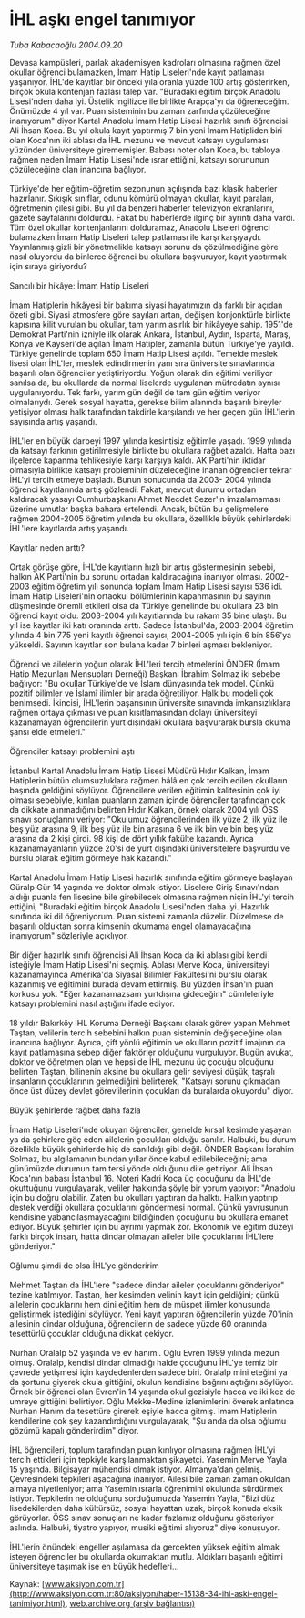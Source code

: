 # İHL aşkı engel tanımıyor

*Tuba Kabacaoğlu 2004.09.20*

<font class="agenda2NewsSpot">
 Devasa kampüsleri, parlak akademisyen kadroları olmasına rağmen özel okullar öğrenci bulamazken, İmam Hatip Liseleri'nde kayıt patlaması yaşanıyor.  İHL'de kayıtlar bir önceki yıla oranla yüzde 100 artış gösterirken, birçok okula kontenjan fazlası talep var.
</font>
<font class="newsDetail">
 "Buradaki eğitim birçok Anadolu Lisesi'nden daha iyi. Üstelik İngilizce ile birlikte Arapça'yı da öğreneceğim. Önümüzde 4 yıl var. Puan sisteminin bu zaman zarfında çözüleceğine inanıyorum" diyor Kartal Anadolu İmam Hatip Lisesi hazırlık sınıfı öğrencisi Ali İhsan Koca. Bu yıl okula kayıt yaptırmış 7 bin yeni İmam Hatipliden biri olan Koca'nın iki ablası da İHL mezunu ve mevcut katsayı uygulaması yüzünden üniversiteye girememişler. Babası noter olan Koca, bu tabloya rağmen neden İmam Hatip Lisesi'nde ısrar ettiğini, katsayı sorununun çözüleceğine olan inancına bağlıyor.
 <br/>
 <br/>
 Türkiye'de her eğitim-öğretim sezonunun açılışında bazı klasik haberler hazırlanır. Sıkışık sınıflar, odunu kömürü olmayan okullar, kayıt paraları, öğretmenin çilesi gibi. Bu yıl da benzeri haberler televizyon ekranlarını, gazete sayfalarını doldurdu. Fakat bu haberlerde ilginç bir ayrıntı daha vardı. Tüm özel okullar kontenjanlarını dolduramaz, Anadolu Liseleri öğrenci bulamazken İmam Hatip Liseleri talep patlaması ile karşı karşıyaydı. Yayınlanmış gizli bir yönetmelikle katsayı sorunu da çözülmediğine göre nasıl oluyordu da binlerce öğrenci bu okullara başvuruyor, kayıt yaptırmak için sıraya giriyordu?
 <br/>
 <br/>
 Sancılı bir hikâye: İmam Hatip Liseleri
 <br/>
 <br/>
 İmam Hatiplerin hikâyesi bir bakıma siyasi hayatımızın da farklı bir açıdan özeti gibi. Siyasi atmosfere göre sayıları artan, değişen konjonktürle birlikte kapısına kilit vurulan bu okullar, tam yarım asırlık bir hikâyeye sahip. 1951'de Demokrat Parti'nin izniyle ilk olarak Ankara, İstanbul, Aydın, Isparta, Maraş, Konya ve Kayseri'de açılan İmam Hatipler, zamanla  bütün Türkiye'ye yayıldı. Türkiye genelinde toplam 650 İmam Hatip Lisesi açıldı. Temelde meslek lisesi olan İHL'ler, meslek edindirmenin yanı sıra üniversite sınavlarında başarılı olan öğrenciler yetiştiriyordu. Yoğun olarak din eğitimi veriliyor sanılsa da, bu okullarda da normal liselerde uygulanan müfredatın aynısı uygulanıyordu. Tek farkı, yarım gün değil de tam gün eğitim veriyor olmalarıydı. Gerek sosyal hayatta, gerekse bilim alanında başarılı bireyler  yetişiyor olması halk tarafından takdirle karşılandı ve her geçen gün İHL'lerin sayısında artış yaşandı.
 <br/>
 <br/>
 İHL'ler en büyük darbeyi 1997 yılında kesintisiz eğitimle yaşadı. 1999 yılında da katsayı farkının getirilmesiyle birlikte bu okullara rağbet azaldı. Hatta bazı ilçelerde kapanma tehlikesiyle karşı karşıya kaldı. AK Parti'nin iktidar olmasıyla birlikte katsayı probleminin düzeleceğine inanan öğrenciler tekrar İHL'yi tercih etmeye başladı. Bunun sonucunda da 2003- 2004 yılında öğrenci kayıtlarında artış gözlendi. Fakat, mevcut durumu ortadan kaldıracak yasayı Cumhurbaşkanı Ahmet Necdet Sezer'in imzalamaması üzerine umutlar başka bahara ertelendi. Ancak, bütün bu gelişmelere rağmen 2004-2005 öğretim yılında bu okullara, özellikle büyük şehirlerdeki İHL'lere kayıtlarda artış yaşandı.
 <br/>
 <br/>
 Kayıtlar neden arttı?
 <br/>
 <br/>
 Ortak görüşe göre, İHL'de kayıtların hızlı bir artış göstermesinin sebebi, halkın AK Parti'nin bu sorunu ortadan kaldıracağına inanıyor olması. 2002-2003 eğitim öğretim yılı sonunda toplam İmam Hatip Lisesi sayısı 536 idi. İmam Hatip Liseleri'nin ortaokul bölümlerinin kapanmasının bu sayının düşmesinde önemli etkileri olsa da Türkiye genelinde bu okullara 23 bin  öğrenci kayıt oldu. 2003-2004 yılı kayıtlarında bu rakam 35 bine ulaştı. Bu yıl ise kayıtlar iki katı oranında arttı. Sadece İstanbul'da, 2003-2004 öğretim yılında 4 bin 775 yeni kayıtlı öğrenci sayısı, 2004-2005 yılı için 6 bin 856'ya yükseldi. Sayının kayıtlar son bulana kadar 7 binleri aşması bekleniyor.
 <br/>
 <br/>
 Öğrenci ve ailelerin yoğun olarak İHL'leri tercih etmelerini ÖNDER (İmam Hatip Mezunları Mensupları Derneği) Başkanı İbrahim Solmaz iki sebebe bağlıyor: "Bu okullar Türkiye'de ve İslam dünyasında tek model. Çünkü pozitif bilimler ve İslamî ilimler bir arada öğretiliyor. Halk bu modeli çok benimsedi. İkincisi, İHL'lerin başarısının üniversite sınavında imkansızlıklara rağmen ortaya çıkması ve puan kısıtlamasından dolayı üniversiteyi kazanamayan öğrencilerin yurt dışındaki okullara başvurarak bursla okuma şansı elde etmeleri."
 <br/>
 <br/>
 Öğrenciler katsayı problemini aştı
 <br/>
 <br/>
 İstanbul Kartal Anadolu İmam Hatip Lisesi Müdürü Hıdır Kalkan, İmam Hatiplerin bütün olumsuzluklara rağmen hâlâ en çok tercih edilen okulların başında geldiğini söylüyor. Öğrencilere verilen eğitimin kalitesinin çok iyi olması sebebiyle, kırılan puanların zaman içinde öğrenciler tarafından çok da dikkate alınmadığını belirten Hıdır Kalkan, örnek olarak 2004 yılı ÖSS sınavı sonuçlarını veriyor: "Okulumuz öğrencilerinden ilk yüze 2, ilk yüz ile beş yüz arasına 9, ilk beş yüz ile bin arasına 6 ve ilk bin ve bin beş yüz arasına da 2 kişi girdi. 98 kişi de dört yıllık fakülte kazandı. Ayrıca kazanamayanların yüzde 20'si de yurt dışındaki üniversitelere başvurdu ve burslu olarak eğitim görmeye hak kazandı."
 <br/>
 <br/>
 Kartal Anadolu İmam Hatip Lisesi hazırlık sınıfında eğitim görmeye başlayan Güralp Gür 14 yaşında ve doktor olmak istiyor. Liselere Giriş Sınavı'ndan aldığı puanla fen lisesine bile girebilecek olmasına rağmen niçin İHL'yi tercih ettiğini, "Buradaki eğitim birçok Anadolu Lisesi'nden daha iyi. Hazırlık sınıfında iki dil öğreniyorum. Puan sistemi zamanla düzelir. Düzelmese de başarılı olduktan sonra kimsenin okumama engel olamayacağına inanıyorum" sözleriyle açıklıyor.
 <br/>
 <br/>
 Bir diğer hazırlık sınıfı öğrencisi  Ali İhsan Koca da iki ablası gibi kendi isteğiyle İmam Hatip Lisesi'ni seçmiş. Ablası Merve Koca, üniversiteyi kazanamayınca Amerika'da Siyasal Bilimler Fakültesi'ni burslu olarak kazanmış ve eğitimini burada devam ettirmiş. Bu yüzden İhsan'ın puan korkusu yok. "Eğer kazanamazsam yurtdışına gideceğim" cümleleriyle katsayı problemini nasıl aştığını ifade ediyor.
 <br/>
 <br/>
 18 yıldır Bakırköy İHL Koruma Derneği Başkanı olarak görev yapan Mehmet Taştan, velilerin tercih sebebini halkın puan sisteminin değişeceğine olan inancına bağlıyor. Ayrıca, çift yönlü eğitimin ve okulların pozitif imajının da kayıt patlamasına sebep diğer faktörler olduğunu vurguluyor. Bugün avukat, doktor ve öğretmen olan ve hepsi de İHL mezunu üç çocuğu olduğunu belirten Taştan, bilinenin aksine bu okullara gelir seviyesi düşük, taşralı insanların çocuklarının gelmediğini belirterek, "Katsayı sorunu çıkmadan önce üst düzey devlet görevlilerinin çocukları da buralarda okuyordu" diyor.
 <br/>
 <br/>
 Büyük şehirlerde rağbet daha fazla
 <br/>
 <br/>
 İmam Hatip Liseleri'nde okuyan öğrenciler, genelde kırsal kesimde yaşayan ya da şehirlere göç eden ailelerin çocukları olduğu sanılır. Halbuki, bu durum özellikle büyük şehirlerde hiç de sanıldığı gibi değil. ÖNDER Başkanı İbrahim Solmaz, bu algılamanın bundan yıllar önce kabul edilebileceğini; ama günümüzde durumun tam tersi yönde olduğunu dile getiriyor. Ali İhsan Koca'nın babası İstanbul 16. Noteri Kadri Koca üç çocuğunu da İHL'de okuttuğunu vurgulayarak, veliler hakkında şöyle bir yorum yapıyor: "Anadolu için bu doğru olabilir. Zaten bu okulları yaptıran da halktı. Halkın yaptırıp destek verdiği okullara çocuklarını göndermesi normal. Çünkü yavrusunun kendisine yabancılaşmayacağını bildiğinden çocuğunu bu okullara emanet ediyor. Büyük şehirler için bu ayrımı yapmak zor. Ekonomik ve eğitim düzeyi farklı birçok insan, hatta dindar olmayan aileler bile çocuklarını İHL'lere gönderiyor."
 <br/>
 <br/>
 Oğlumu şimdi de olsa İHL'ye gönderirim
 <br/>
 <br/>
 Mehmet Taştan da İHL'lere "sadece dindar aileler çocuklarını gönderiyor" tezine katılmıyor. Taştan, her kesimden velinin kayıt için geldiğini; çünkü ailelerin çocuklarını hem dini eğitim hem de müspet ilimler konusunda geliştirmek istediğini söylüyor. Yeni kayıt yaptıran öğrencilerin yüzde 70'inin ailesinin dindar olduğuna, öğrencilerin de sadece yüzde 60 oranında tesettürlü çocuklar olduğuna dikkat çekiyor.
 <br/>
 <br/>
 Nurhan Oralalp 52 yaşında ve ev hanımı. Oğlu Evren 1999 yılında mezun olmuş. Oralalp, kendisi dindar olmadığı halde çocuğunu İHL'ye temiz bir çevrede yetişmesi için kaydedenlerden sadece biri. Oralalp mini eteğini ya da şortunu giyerek okula gittiğini, okulun kendisine bağrını açtığını söylüyor.  Örnek bir öğrenci olan Evren'in 14 yaşında okul gezisiyle hacca ve iki kez de umreye gittiğini belirtiyor. Oğlu Mekke-Medine izlenimlerini överek anlatınca Nurhan Hanım da tesettüre girerek eşiyle hacca gitmiş. İmam Hatiplerin kendilerine çok şey kazandırdığını vurgulayarak, "Şu anda da olsa oğlumu gözümü kapalı gönderirdim" diyor.
 <br/>
 <br/>
 İHL öğrencileri, toplum tarafından puan kırılıyor olmasına rağmen İHL'yi tercih ettikleri için tepkiyle karşılanmaktan şikayetçi. Yasemin Merve Yayla 15 yaşında. Bilgisayar mühendisi olmak istiyor. Almanya'dan gelmiş. Çevresindeki tepkileri aşacağına inanıyor. Ailesi bile zaman zaman okuldan almaya niyetleniyor; ama Yasemin ısrarla öğrenimini okulunda sürdürmek istiyor. Tepkilerin ne olduğunu sorduğumuzda Yasemin Yayla, "Bizi düz lisedekilerden daha kültürsüz, sosyal hayattan uzak, birçok konuda eksik görüyorlar. ÖSS sınav sonuçları ne kadar fazlamız olduğunu gösteriyor aslında. Halbuki, tiyatro yapıyor, musiki eğitimi alıyoruz" diye konuşuyor.
 <br/>
 <br/>
 İHL'lerin önündeki engeller aşılamasa da gerçekten yüksek eğitim almak isteyen öğrenciler bu okullarda okumaktan mutlu. Aldıkları başarılı eğitimi üniversiteye taşımak ise en büyük hedefleri...
 <br/>
</font>

Kaynak: [www.aksiyon.com.tr](http://www.aksiyon.com.tr:80/aksiyon/haber-15138-34-ihl-aski-engel-tanimiyor.html), [web.archive.org (arşiv bağlantısı)](http://web.archive.org/web/20110210203120/http://www.aksiyon.com.tr:80/aksiyon/haber-15138-34-ihl-aski-engel-tanimiyor.html)
